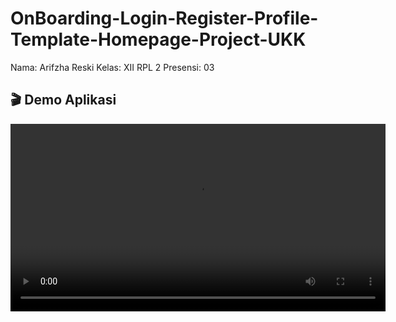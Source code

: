 # OnBoarding-Login-Register-Profile-Template-Homepage-Project-UKK

Nama: Arifzha Reski
Kelas: XII RPL 2
Presensi: 03

## 🎬 Demo Aplikasi

<video src="https://github.com/user-attachments/assets/a59744e1-377e-4d9f-90b2-341f122878e9"
 controls="controls" width="600">
</video>

